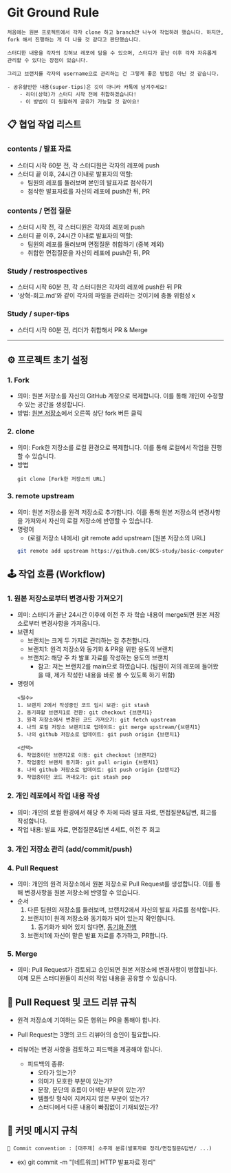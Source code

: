 # Git Ground Rule
```
처음에는 원본 프로젝트에서 각자 clone 하고 branch만 나누어 작업하려 했습니다. 하지만, fork 해서 진행하는 게 더 나을 것 같다고 판단했습니다. 

스터디한 내용을 각자의 깃허브 레포에 담을 수 있으며, 스터디가 끝난 이후 각자 자유롭게 관리할 수 있다는 장점이 있습니다. 

그리고 브랜치를 각자의 username으로 관리하는 건 그렇게 좋은 방법은 아닌 것 같습니다.

- 공유할만한 내용(super-tips)은 깃이 아니라 카톡에 남겨주세요!
    - 리더(상혁)가 스터디 시작 전에 취합하겠습니다!
    - 이 방법이 더 원활하게 공유가 가능할 것 같아요!
```
## 📋 협업 작업 리스트
### contents / 발표 자료
  - 스터디 시작 60분 전, 각 스터디원은 각자의 레포에 push
  - 스터디 끝 이후, 24시간 이내로 발표자의 역할:
    - 팀원의 레포를 둘러보며 본인의 발표자료 첨삭하기
    - 첨삭한 발표자료를 자신의 레포에 push한 뒤, PR

### contents / 면접 질문
  - 스터디 시작 전, 각 스터디원은 각자의 레포에 push
  - 스터디 끝 이후, 24시간 이내로 발표자의 역할:
    - 팀원의 레포를 둘러보며 면접질문 취합하기 (중복 제외)
    - 취합한 면접질문을 자신의 레포에 push한 뒤, PR

### Study / restrospectives
  - 스터디 시작 60분 전, 각 스터디원은 각자의 레포에 push한 뒤 PR
  - '상혁-회고.md'와 같이 각자의 파일을 관리하는 것이기에 충돌 위험성 x

### Study / super-tips
  - 스터디 시작 60분 전, 리더가 취합해서 PR & Merge

---
## ⚙️ 프로젝트 초기 설정

### 1. Fork
- 의미: 원본 저장소를 자신의 GitHub 계정으로 복제합니다. 이를 통해 개인이 수정할 수 있는 공간을 생성합니다.
- 방법: [원본 저장소](https://github.com/BCS-study/basic-computer-science)에서 오른쪽 상단 fork 버튼 클릭

### 2. clone
- 의미: Fork한 저장소를 로컬 환경으로 복제합니다. 이를 통해 로컬에서 작업을 진행할 수 있습니다.
- 방법
   ```
   git clone [Fork한 저장소의 URL]
   ```

### 3. remote upstream
- 의미: 원본 저장소를 원격 저장소로 추가합니다. 이를 통해 원본 저장소의 변경사항을 가져와서 자신의 로컬 저장소에 반영할 수 있습니다.
- 명령어
  - (로컬 저장소 내에서) git remote add upstream [원본 저장소의 URL]
   ```bash
   git remote add upstream https://github.com/BCS-study/basic-computer-science
   ```

## 🕹️ 작업 흐름 (Workflow)
### 1. 원본 저장소로부터 변경사항 가져오기
- 의미: 스터디가 끝난 24시간 이후에 이전 주 차 학습 내용이 merge되면 원본 저장소로부터 변경사항을 가져옵니다. 
- 브랜치
  - 브랜치는 크게 두 가지로 관리하는 걸 추천합니다.
  - 브랜치1: 원격 저장소와 동기화 & PR을 위한 용도의 브랜치
  - 브랜치2: 해당 주 차 발표 자료를 작성하는 용도의 브랜치
    - 참고: 저는 브랜치2를 main으로 하였습니다. (팀원이 저의 레포에 들어왔을 때, 제가 작성한 내용을 바로 볼 수 있도록 하기 위함)
- 명령어
   ```
   <필수>
   1. 브랜치 2에서 작성중인 코드 임시 보관: git stash
   2. 동기화할 브랜치1로 전환: git checkout {브랜치1}
   3. 원격 저장소에서 변경된 코드 가져오기: git fetch upstream
   4. 나의 로컬 저장소 브랜치1로 업데이트: git merge upstream/{브랜치1}
   5. 나의 github 저장소로 업데이트: git push origin {브랜치1}

   <선택>
   6. 작업중이던 브랜치2로 이동: git checkout {브랜치2}
   7. 작업중인 브랜치 동기화: git pull origin {브랜치1}
   8. 나의 github 저장소로 업데이트: git push origin {브랜치2}
   9. 작업중이던 코드 꺼내오기: git stash pop
   ```

### 2. 개인 레포에서 작업 내용 작성
- 의미: 개인의 로컬 환경에서 해당 주 차에 따라 발표 자료, 면접질문&답변, 회고를 작성합니다.
- 작업 내용: 발표 자료, 면접질문&답변 4세트, 이전 주 회고

### 3. 개인 저장소 관리 (add/commit/push)

### 4. Pull Request
- 의미: 개인의 원격 저장소에서 원본 저장소로 Pull Request를 생성합니다. 이를 통해 변경사항을 원본 저장소에 반영할 수 있습니다.
- 순서
  1. 다른 팀원의 저장소를 둘러보며, 브랜치2에서 자신의 발표 자료를 첨삭합니다.
  2. 브랜치1이 원격 저장소와 동기화가 되어 있는지 확인합니다. 
     1. 동기화가 되어 있지 않다면, [동기화 진행](###1.-원본-저장소로부터-변경사항-가져오기)
  3. 브랜치1에 자신이 맡은 발표 자료를 추가하고, PR합니다. 

### 5. Merge
- 의미: Pull Request가 검토되고 승인되면 원본 저장소에 변경사항이 병합됩니다. 이제 모든 스터디원들이 최신의 작업 내용을 공유할 수 있습니다.

## 📩 Pull Request 및 코드 리뷰 규칙
- 원격 저장소에 기여하는 모든 행위는 PR을 통해야 합니다. 
- Pull Request는 3명의 코드 리뷰어의 승인이 필요합니다.
- 리뷰어는 변경 사항을 검토하고 피드백을 제공해야 합니다.

  - 피드백의 종류:
    - 오타가 있는가?
    - 의미가 모호한 부분이 있는가?
    - 문장, 문단의 흐름이 어색한 부분이 있는가?
    - 템플릿 형식이 지켜지지 않은 부분이 있는가?
    - 스터디에서 다룬 내용이 빠짐없이 기재되었는가?

## 📄 커밋 메시지 규칙
```📍 Commit convention : [대주제] 소주제 분류(발표자료 정리/면접질문&답변/ ...)```
- ex) git commit -m "[네트워크] HTTP 발표자료 정리"

